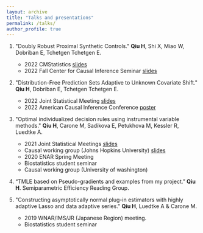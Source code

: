 ```yaml
---
layout: archive
title: "Talks and presentations"
permalink: /talks/
author_profile: true
---
```


1. "Doubly Robust Proximal Synthetic Controls." **Qiu H**, Shi X, Miao W, Dobriban E, Tchetgen Tchetgen E.
    - 2022 CMStatistics [slides](https://qiu-hongxiang-david.github.io/files/CMStatistics2022.pdf)
    - 2022 Fall Center for Causal Inference Seminar [slides](https://qiu-hongxiang-david.github.io/files/CCI2022.pdf)

2. "Distribution-Free Prediction Sets Adaptive to Unknown Covariate Shift." **Qiu H**, Dobriban E, Tchetgen Tchetgen E.
    - 2022 Joint Statistical Meeting [slides](https://qiu-hongxiang-david.github.io/files/JSM2022.pdf)
    - 2022 American Causal Inference Conference [poster](https://qiu-hongxiang-david.github.io/files/ACIC2022.pdf)

1. "Optimal individualized decision rules using instrumental variable methods." **Qiu H**, Carone M, Sadikova E,
Petukhova M, Kessler R, Luedtke A.
    - 2021 Joint Statistical Meetings [slides](https://qiu-hongxiang-david.github.io/files/JSM2021.pdf)
    - Causal working group (Johns Hopkins University) [slides](https://qiu-hongxiang-david.github.io/files/IV-JHU-talk.pdf)
    - 2020 ENAR Spring Meeting
    - Biostatistics student seminar
    - Causal working group (University of washington)

3. “TMLE based on Pseudo-gradients and examples from my project.” **Qiu H**. Semiparametric Efficiency Reading Group.

4. "Constructing asymptotically normal plug-in estimators with highly adaptive Lasso and data adaptive series."
**Qiu H**, Luedtke A & Carone M.
    - 2019 WNAR/IMS/JR (Japanese Region) meeting.
    - Biostatistics student seminar
